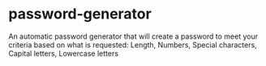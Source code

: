 # password-generator
An automatic password generator that will create a password to meet your criteria based on what is requested: Length, Numbers, Special characters, Capital letters, Lowercase letters
